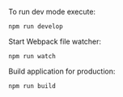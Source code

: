To run dev mode execute:

    npm run develop
    
Start Webpack file watcher:

    npm run watch
    
Build application for production:

    npm run build
